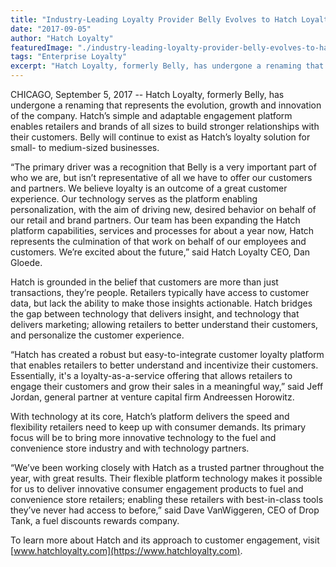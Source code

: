 ```yaml
---
title: "Industry-Leading Loyalty Provider Belly Evolves to Hatch Loyalty, Expanding Engagement Platform Offerings"
date: "2017-09-05"
author: "Hatch Loyalty"
featuredImage: "./industry-leading-loyalty-provider-belly-evolves-to-hatch.png"
tags: "Enterprise Loyalty"
excerpt: "Hatch Loyalty, formerly Belly, has undergone a renaming that represents the evolution, growth and innovation of the company. Hatch’s simple and adaptable engagement platform enables retailers and brands of all sizes to build stronger relationships with their customers."
---
```


CHICAGO, September 5, 2017 -- Hatch Loyalty, formerly Belly, has undergone a renaming that represents the evolution, growth and innovation of the company. Hatch’s simple and adaptable engagement platform enables retailers and brands of all sizes to build stronger relationships with their customers. Belly will continue to exist as Hatch’s loyalty solution for small- to medium-sized businesses.

“The primary driver was a recognition that Belly is a very important part of who we are, but isn’t representative of all we have to offer our customers and partners. We believe loyalty is an outcome of a great customer experience.  Our technology serves as the platform enabling personalization, with the aim of driving new, desired behavior on behalf of our retail and brand partners.  Our team has been expanding the Hatch platform capabilities, services and processes for about a year now, Hatch represents the culmination of that work on behalf of our employees and customers. We’re excited about the future,” said Hatch Loyalty CEO, Dan Gloede.

Hatch is grounded in the belief that customers are more than just transactions, they’re people. Retailers typically have access to customer data, but lack the ability to make those insights actionable. Hatch bridges the gap between technology that delivers insight, and technology that delivers marketing; allowing retailers to better understand their customers, and personalize the customer experience.

“Hatch has created a robust but easy-to-integrate customer loyalty platform that enables retailers to better understand and incentivize their customers.  Essentially, it's a loyalty-as-a-service offering that allows retailers to engage their customers and grow their sales in a meaningful way,” said Jeff Jordan, general partner at venture capital firm Andreessen Horowitz.

With technology at its core, Hatch’s platform delivers the speed and flexibility retailers need to keep up with consumer demands. Its primary focus will be to bring more innovative technology to the fuel and convenience store industry and with technology partners.

“We’ve been working closely with Hatch as a trusted partner throughout the year, with great results. Their flexible platform technology makes it possible for us to deliver innovative consumer engagement products to fuel and convenience store retailers; enabling these retailers with best-in-class tools they’ve never had access to before,” said Dave VanWiggeren, CEO of Drop Tank, a fuel discounts rewards company.

To learn more about Hatch and its approach to customer engagement, visit [www.hatchloyalty.com](https://www.hatchloyalty.com).
